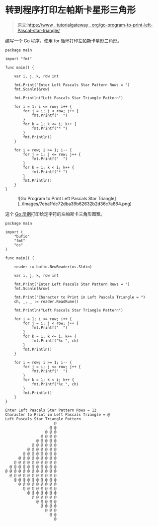 # 转到程序打印左帕斯卡星形三角形

> 原文:[https://www . tutorialgateway . org/go-program-to-print-left-Pascal-star-triangle/](https://www.tutorialgateway.org/go-program-to-print-left-pascals-star-triangle/)

编写一个 Go 程序，使用 for 循环打印左帕斯卡星形三角形。

```
package main

import "fmt"

func main() {

	var i, j, k, row int

	fmt.Print("Enter Left Pascals Star Pattern Rows = ")
	fmt.Scanln(&row)

	fmt.Println("Left Pascals Star Triangle Pattern")

	for i = 1; i <= row; i++ {
		for j = i; j < row; j++ {
			fmt.Printf("  ")
		}
		for k = 1; k <= i; k++ {
			fmt.Printf("* ")
		}
		fmt.Println()
	}

	for i = row; i >= 1; i-- {
		for j = i; j <= row; j++ {
			fmt.Printf("  ")
		}
		for k = 1; k < i; k++ {
			fmt.Printf("* ")
		}
		fmt.Println()
	}
}
```

<figure class="wp-block-image size-large">![Go Program to Print Left Pascals Star Triangle](../Images/7eba1fdc72dba39b62632b2d36c7a864.png)</figure>

这个 [Go 示例](https://www.tutorialgateway.org/go-programs/)打印给定字符的左帕斯卡三角形图案。

```
package main

import (
	"bufio"
	"fmt"
	"os"
)

func main() {

	reader := bufio.NewReader(os.Stdin)

	var i, j, k, row int

	fmt.Print("Enter Left Pascals Star Pattern Rows = ")
	fmt.Scanln(&row)

	fmt.Print("Character to Print in Left Pascals Triangle = ")
	ch, _, _ := reader.ReadRune()

	fmt.Println("Left Pascals Star Triangle Pattern")

	for i = 1; i <= row; i++ {
		for j = i; j < row; j++ {
			fmt.Printf("  ")
		}
		for k = 1; k <= i; k++ {
			fmt.Printf("%c ", ch)
		}
		fmt.Println()
	}

	for i = row; i >= 1; i-- {
		for j = i; j <= row; j++ {
			fmt.Printf("  ")
		}
		for k = 1; k < i; k++ {
			fmt.Printf("%c ", ch)
		}
		fmt.Println()
	}
}
```

```
Enter Left Pascals Star Pattern Rows = 12
Character to Print in Left Pascals Triangle = @
Left Pascals Star Triangle Pattern
                      @ 
                    @ @ 
                  @ @ @ 
                @ @ @ @ 
              @ @ @ @ @ 
            @ @ @ @ @ @ 
          @ @ @ @ @ @ @ 
        @ @ @ @ @ @ @ @ 
      @ @ @ @ @ @ @ @ @ 
    @ @ @ @ @ @ @ @ @ @ 
  @ @ @ @ @ @ @ @ @ @ @ 
@ @ @ @ @ @ @ @ @ @ @ @ 
  @ @ @ @ @ @ @ @ @ @ @ 
    @ @ @ @ @ @ @ @ @ @ 
      @ @ @ @ @ @ @ @ @ 
        @ @ @ @ @ @ @ @ 
          @ @ @ @ @ @ @ 
            @ @ @ @ @ @ 
              @ @ @ @ @ 
                @ @ @ @ 
                  @ @ @ 
                    @ @ 
                      @
```
